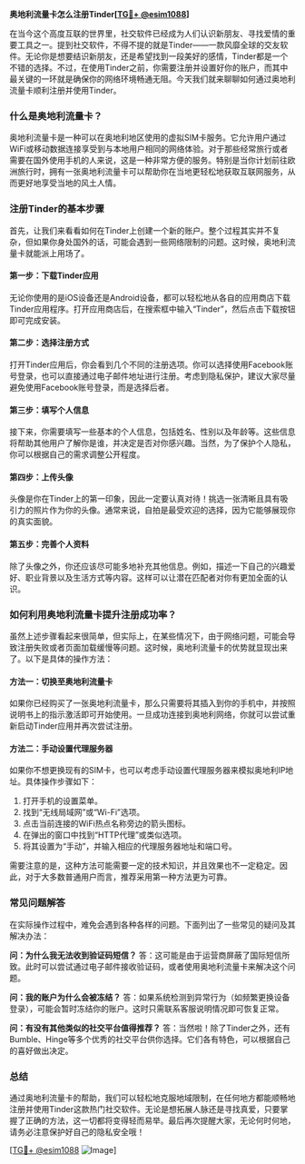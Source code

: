**奥地利流量卡怎么注册Tinder[[TG💪+ @esim1088](https://t.me/s/esim1088)]**

在当今这个高度互联的世界里，社交软件已经成为人们认识新朋友、寻找爱情的重要工具之一。提到社交软件，不得不提的就是Tinder——一款风靡全球的交友软件。无论你是想要结识新朋友，还是希望找到一段美好的感情，Tinder都是一个不错的选择。不过，在使用Tinder之前，你需要注册并设置好你的账户，而其中最关键的一环就是确保你的网络环境畅通无阻。今天我们就来聊聊如何通过奥地利流量卡顺利注册并使用Tinder。

### 什么是奥地利流量卡？

奥地利流量卡是一种可以在奥地利地区使用的虚拟SIM卡服务。它允许用户通过WiFi或移动数据连接享受到与本地用户相同的网络体验。对于那些经常旅行或者需要在国外使用手机的人来说，这是一种非常方便的服务。特别是当你计划前往欧洲旅行时，拥有一张奥地利流量卡可以帮助你在当地更轻松地获取互联网服务，从而更好地享受当地的风土人情。

### 注册Tinder的基本步骤

首先，让我们来看看如何在Tinder上创建一个新的账户。整个过程其实并不复杂，但如果你身处国外的话，可能会遇到一些网络限制的问题。这时候，奥地利流量卡就能派上用场了。

#### 第一步：下载Tinder应用

无论你使用的是iOS设备还是Android设备，都可以轻松地从各自的应用商店下载Tinder应用程序。打开应用商店后，在搜索框中输入“Tinder”，然后点击下载按钮即可完成安装。

#### 第二步：选择注册方式

打开Tinder应用后，你会看到几个不同的注册选项。你可以选择使用Facebook账号登录，也可以直接通过电子邮件地址进行注册。考虑到隐私保护，建议大家尽量避免使用Facebook账号登录，而是选择后者。

#### 第三步：填写个人信息

接下来，你需要填写一些基本的个人信息，包括姓名、性别以及年龄等。这些信息将帮助其他用户了解你是谁，并决定是否对你感兴趣。当然，为了保护个人隐私，你可以根据自己的需求调整公开程度。

#### 第四步：上传头像

头像是你在Tinder上的第一印象，因此一定要认真对待！挑选一张清晰且具有吸引力的照片作为你的头像。通常来说，自拍是最受欢迎的选择，因为它能够展现你的真实面貌。

#### 第五步：完善个人资料

除了头像之外，你还应该尽可能多地补充其他信息。例如，描述一下自己的兴趣爱好、职业背景以及生活方式等内容。这样可以让潜在匹配者对你有更加全面的认识。

### 如何利用奥地利流量卡提升注册成功率？

虽然上述步骤看起来很简单，但实际上，在某些情况下，由于网络问题，可能会导致注册失败或者页面加载缓慢等问题。这时候，奥地利流量卡的优势就显现出来了。以下是具体的操作方法：

#### 方法一：切换至奥地利流量卡

如果你已经购买了一张奥地利流量卡，那么只需要将其插入到你的手机中，并按照说明书上的指示激活即可开始使用。一旦成功连接到奥地利网络，你就可以尝试重新启动Tinder应用并再次尝试注册。

#### 方法二：手动设置代理服务器

如果你不想更换现有的SIM卡，也可以考虑手动设置代理服务器来模拟奥地利IP地址。具体操作步骤如下：
1. 打开手机的设置菜单。
2. 找到“无线局域网”或“Wi-Fi”选项。
3. 点击当前连接的WiFi热点名称旁边的箭头图标。
4. 在弹出的窗口中找到“HTTP代理”或类似选项。
5. 将其设置为“手动”，并输入相应的代理服务器地址和端口号。

需要注意的是，这种方法可能需要一定的技术知识，并且效果也不一定稳定。因此，对于大多数普通用户而言，推荐采用第一种方法更为可靠。

### 常见问题解答

在实际操作过程中，难免会遇到各种各样的问题。下面列出了一些常见的疑问及其解决办法：

**问：为什么我无法收到验证码短信？**
答：这可能是由于运营商屏蔽了国际短信所致。此时可以尝试通过电子邮件接收验证码，或者使用奥地利流量卡来解决这个问题。

**问：我的账户为什么会被冻结？**
答：如果系统检测到异常行为（如频繁更换设备登录），可能会暂时冻结你的账户。这时只需联系客服说明情况即可恢复正常。

**问：有没有其他类似的社交平台值得推荐？**
答：当然啦！除了Tinder之外，还有Bumble、Hinge等多个优秀的社交平台供你选择。它们各有特色，可以根据自己的喜好做出决定。

### 总结

通过奥地利流量卡的帮助，我们可以轻松地克服地域限制，在任何地方都能顺畅地注册并使用Tinder这款热门社交软件。无论是想拓展人脉还是寻找真爱，只要掌握了正确的方法，这一切都将变得轻而易举。最后再次提醒大家，无论何时何地，请务必注意保护好自己的隐私安全哦！

[[TG💪+ @esim1088](https://t.me/s/esim1088) ![Image](https://i.postimg.cc/4NQfJmqS/Snipaste-2025-05-13-00-14-12.png)]